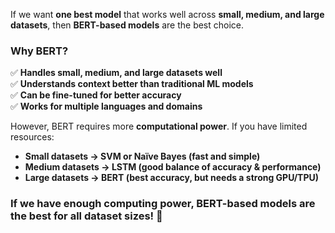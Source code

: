 If we want **one best model** that works well across **small, medium, and large datasets**, then **BERT-based models** are the best choice.  

### **Why BERT?**  
✅ **Handles small, medium, and large datasets well**  
✅ **Understands context better than traditional ML models**  
✅ **Can be fine-tuned for better accuracy**  
✅ **Works for multiple languages and domains**  

However, BERT requires more **computational power**. If you have limited resources:  
- **Small datasets → SVM or Naïve Bayes (fast and simple)**  
- **Medium datasets → LSTM (good balance of accuracy & performance)**  
- **Large datasets → BERT (best accuracy, but needs a strong GPU/TPU)**  

### If we have enough computing power, **BERT-based models** are the best for all dataset sizes! 🚀
